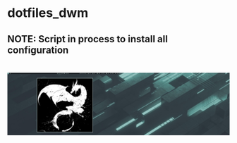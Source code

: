 # dotfiles_dwm
## NOTE: Script in process to install all configuration

<h1 align="center"><img src="img.jpg" width="600px"></h1>
